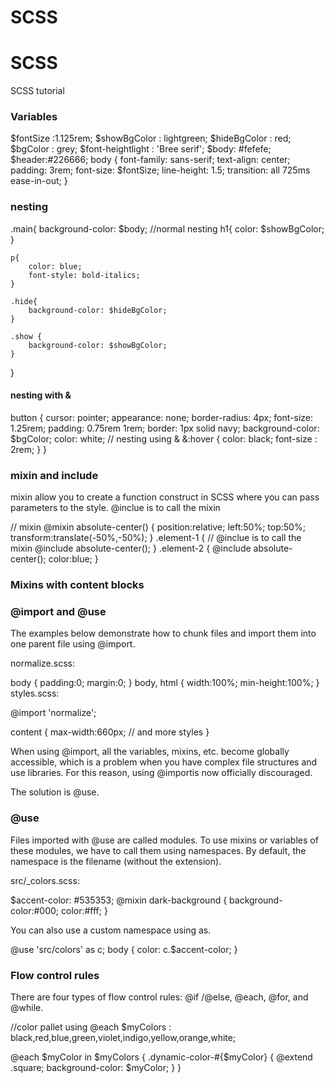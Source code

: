 # SCSS

# SCSS
SCSS tutorial

### Variables
$fontSize :1.125rem;
$showBgColor : lightgreen;
$hideBgColor : red;
$bgColor : grey;
$font-heightlight : 'Bree serif';
$body: #fefefe;
$header:#226666;
body {
	font-family: sans-serif;
	text-align: center;
	padding: 3rem;
	font-size: $fontSize;
	line-height: 1.5;
	transition: all 725ms ease-in-out;
}

### nesting 

.main{
	background-color: $body;
	//normal nesting
	h1{
		color: $showBgColor;
	}
	
	p{
		color: blue;
		font-style: bold-italics;
	}
	
	.hide{
		background-color: $hideBgColor;
	}

	.show {
		background-color: $showBgColor;
	}
}

#### nesting with &
button {
	cursor: pointer;
	appearance: none;
	border-radius: 4px;
	font-size: 1.25rem;
	padding: 0.75rem 1rem;
	border: 1px solid navy;
	background-color: $bgColor;
	color: white;
	// nesting using &
	&:hover {
    color: black;
		font-size : 2rem;
  }
}

### mixin and include

mixin allow you to create a function construct in SCSS where you can pass parameters to the style.
@inclue is to call the mixin

// mixin
@mixin absolute-center() {
  position:relative;
  left:50%;
  top:50%;
  transform:translate(-50%,-50%);
}
.element-1 {
   // @inclue is to call the mixin
  @include absolute-center();
}
.element-2 {
  @include absolute-center();
  color:blue;
}


### Mixins with content blocks
<TODO>

### @import and @use

The examples below demonstrate how to chunk files and import them into one parent file using @import.

normalize.scss:

body {
  padding:0;
  margin:0;
}
body, html {
  width:100%;
  min-height:100%;
}
styles.scss:

@import 'normalize';

content {
  max-width:660px;
  // and more styles
}

When using @import, all the variables, mixins, etc. become globally accessible, which is a problem when you have complex file structures and use libraries. For this reason, using @importis now officially discouraged.

The solution is @use.

### @use

Files imported with @use are called modules. To use mixins or variables of these modules, we have to call them using namespaces. By default, the namespace is the filename (without the extension).

src/_colors.scss:

$accent-color: #535353;
@mixin dark-background {
  background-color:#000;
  color:#fff;
}

You can also use a custom namespace using as.

@use 'src/colors' as c;
body  {
  color: c.$accent-color;
}

### Flow control rules
There are four types of flow control rules: @if /@else, @each, @for, and @while.

//color pallet using @each
$myColors : black,red,blue,green,violet,indigo,yellow,orange,white;

@each $myColor in $myColors {
  .dynamic-color-#{$myColor} {
    @extend .square;
    background-color: $myColor;
  }
}



